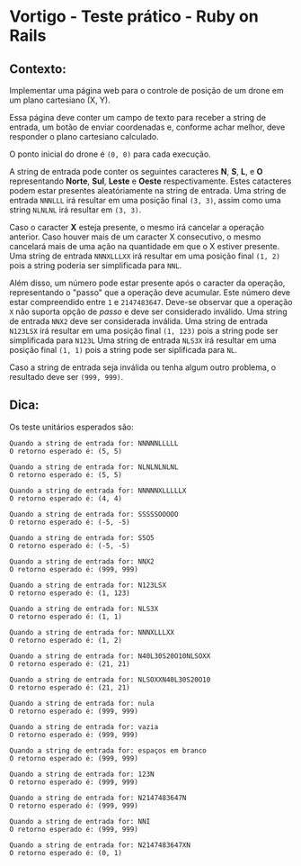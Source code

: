 # Vortigo - Teste prático - Ruby on Rails

  ## Contexto:

  Implementar uma página web para o controle de posição de um drone em um plano cartesiano (X, Y).

  Essa página deve conter um campo de texto para receber a string de entrada, um botão de enviar coordenadas e, conforme achar melhor, deve responder o plano cartesiano calculado.

  O ponto inicial do drone é `(0, 0)` para cada execução.

  A string de entrada pode conter os seguintes caracteres **N**, **S**, **L**, e **O** representando **Norte**, **Sul**, **Leste** e **Oeste** respectivamente.
 Estes catacteres podem estar presentes aleatóriamente na string de entrada.
 Uma string de entrada `NNNLLL` irá resultar em uma posição final `(3, 3)`, assim como uma string `NLNLNL` irá resultar em `(3, 3)`.

  Caso o caracter **X** esteja presente, o mesmo irá cancelar a operação anterior. 
 Caso houver mais de um caracter X consecutivo, o mesmo cancelará mais de uma ação na quantidade em que o X estiver presente.
 Uma string de entrada `NNNXLLLXX` irá resultar em uma posição final `(1, 2)` pois a string poderia ser simplificada para `NNL`.

  Além disso, um número pode estar presente após o caracter da operação, representando o "passo" que a operação deve acumular.
 Este número deve estar compreendido entre `1` e `2147483647`.
 Deve-se observar que a operação `X` não suporta opção de *passo* e deve ser considerado inválido. Uma string de entrada `NNX2` deve ser considerada inválida.
 Uma string de entrada `N123LSX` irá resultar em uma posição final `(1, 123)` pois a string pode ser simplificada para `N123L`
 Uma string de entrada `NLS3X` irá resultar em uma posição final `(1, 1)` pois a string pode ser siplificada para `NL`.

  Caso a string de entrada seja inválida ou tenha algum outro problema, o resultado deve ser `(999, 999)`.

  ## Dica:

  Os teste unitários esperados são:
 ```
 Quando a string de entrada for: NNNNNLLLLL
 O retorno esperado é: (5, 5)

 Quando a string de entrada for: NLNLNLNLNL
 O retorno esperado é: (5, 5)

 Quando a string de entrada for: NNNNNXLLLLLX
 O retorno esperado é: (4, 4)

 Quando a string de entrada for: SSSSSOOOOO
 O retorno esperado é: (-5, -5)

 Quando a string de entrada for: S5O5
 O retorno esperado é: (-5, -5)

 Quando a string de entrada for: NNX2
 O retorno esperado é: (999, 999)

 Quando a string de entrada for: N123LSX
 O retorno esperado é: (1, 123)

 Quando a string de entrada for: NLS3X
 O retorno esperado é: (1, 1)

 Quando a string de entrada for: NNNXLLLXX
 O retorno esperado é: (1, 2)

 Quando a string de entrada for: N40L30S20O10NLSOXX
 O retorno esperado é: (21, 21)

 Quando a string de entrada for: NLSOXXN40L30S20O10
 O retorno esperado é: (21, 21)

 Quando a string de entrada for: nula
 O retorno esperado é: (999, 999)

 Quando a string de entrada for: vazia
 O retorno esperado é: (999, 999)

 Quando a string de entrada for: espaços em branco
 O retorno esperado é: (999, 999)

 Quando a string de entrada for: 123N
 O retorno esperado é: (999, 999)

 Quando a string de entrada for: N2147483647N
 O retorno esperado é: (999, 999)

 Quando a string de entrada for: NNI
 O retorno esperado é: (999, 999)

 Quando a string de entrada for: N2147483647XN
 O retorno esperado é: (0, 1)
 ```